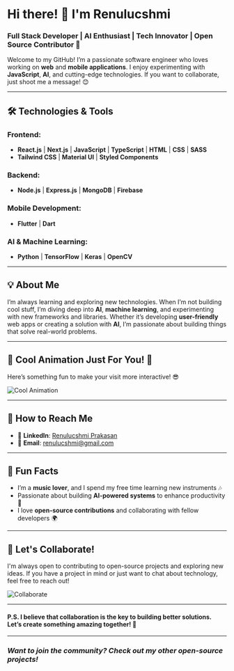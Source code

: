 

<!--
**renulucshmi/renulucshmi** is a ✨ _special_ ✨ repository because its `README.md` (this file) appears on your GitHub profile.

Here are some ideas to get you started:

- 🔭 I’m currently working on ...
- 🌱 I’m currently learning ...
- 👯 I’m looking to collaborate on ...
- 🤔 I’m looking for help with ...
- 💬 Ask me about ...
- 📫 How to reach me: ...
- 😄 Pronouns: ...
- ⚡ Fun fact: ...
-->
# Hi there! 👋 I'm **Renulucshmi**

### Full Stack Developer | AI Enthusiast | Tech Innovator | Open Source Contributor 🚀

Welcome to my GitHub! I’m a passionate software engineer who loves working on **web** and **mobile applications**. I enjoy experimenting with **JavaScript**, **AI**, and cutting-edge technologies. If you want to collaborate, just shoot me a message! 😊



---

## 🛠️ Technologies & Tools

### Frontend:
- **React.js** | **Next.js** | **JavaScript** | **TypeScript** | **HTML** | **CSS** | **SASS**
- **Tailwind CSS** | **Material UI** | **Styled Components**

### Backend:
- **Node.js** | **Express.js** | **MongoDB** | **Firebase**

### Mobile Development:
- **Flutter** | **Dart**

### AI & Machine Learning:
- **Python** | **TensorFlow** | **Keras** | **OpenCV**

---

## 💡 About Me

I’m always learning and exploring new technologies. When I’m not building cool stuff, I’m diving deep into **AI**, **machine learning**, and experimenting with new frameworks and libraries. Whether it’s developing **user-friendly** web apps or creating a solution with **AI**, I’m passionate about building things that solve real-world problems.

---

## 🎨 Cool Animation Just For You! 🌟

Here’s something fun to make your visit more interactive! 😎

![Cool Animation](https://media.giphy.com/media/3o6ZsU2aNxkMjw6DX2/giphy.gif)

---

## 📝 How to Reach Me

- 💬 **LinkedIn**: [Renulucshmi Prakasan](https://www.linkedin.com/in/renulucshmi/)
- 📧 **Email**: [renulucshmi@gmail.com](mailto:renulucshmi@gmail.com)

---

## 🎨 Fun Facts
- I’m a **music lover**, and I spend my free time learning new instruments 🎶
- Passionate about building **AI-powered systems** to enhance productivity 🤖
- I love **open-source contributions** and collaborating with fellow developers 🌍

---

## 🤝 Let's Collaborate!

I'm always open to contributing to open-source projects and exploring new ideas. If you have a project in mind or just want to chat about technology, feel free to reach out!

![Collaborate](https://media.giphy.com/media/3o6ZsU2aNxkMjw6DX2/giphy.gif)

---

#### P.S. I believe that **collaboration** is the key to building better solutions. Let’s create something amazing together! 🚀

---

### *Want to join the community? Check out my other open-source projects!*

